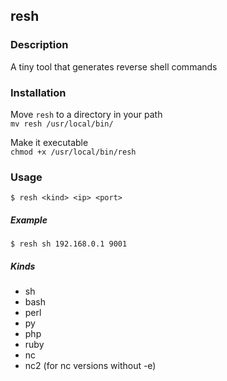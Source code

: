 ## resh

### Description

A tiny tool that generates reverse shell commands


### Installation

Move `resh` to a directory in your path  
`mv resh /usr/local/bin/`

Make it executable  
`chmod +x /usr/local/bin/resh`

### Usage

`$ resh <kind> <ip> <port>`

##### Example

`$ resh sh 192.168.0.1 9001`

##### Kinds
- sh
- bash
- perl
- py
- php
- ruby
- nc
- nc2 (for nc versions without -e)
